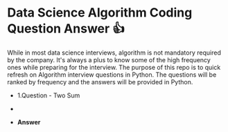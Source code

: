 
# Data Science Algorithm Coding Question Answer :+1:

While in most data science interviews, algorithm is not mandatory required by the company. It's always a plus to know some of the high frequency ones while preparing for the interview. The purpose of this repo is to quick refresh on Algorithm interview questions in Python. The questions will be ranked by frequency and the answers will be provided in Python.

* 1.Question - Two Sum
* 

* **Answer**
```

 ```
